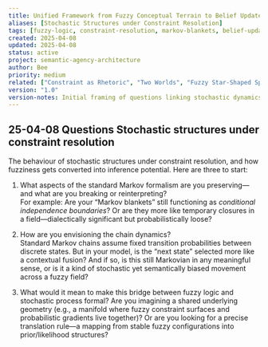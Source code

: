 ```yaml
---
title: Unified Framework from Fuzzy Conceptual Terrain to Belief Update and Back  
aliases: [Stochastic Structures under Constraint Resolution]  
tags: [fuzzy-logic, constraint-resolution, markov-blankets, belief-update, stochasticity]  
created: 2025-04-08  
updated: 2025-04-08  
status: active  
project: semantic-agency-architecture  
author: Bee  
priority: medium  
related: ["Constraint as Rhetoric", "Two Worlds", "Fuzzy Star-Shaped Spaces Notes"]  
version: "1.0"  
version-notes: Initial framing of questions linking stochastic dynamics to fuzzy semantic manifolds and belief projection. Not yet integrated into main constraint morphism stack.  
---
```

## 25-04-08 Questions Stochastic structures under constraint resolution

The behaviour of stochastic structures under constraint resolution, and how fuzziness gets converted into inference potential.
Here are three to start:
1. What aspects of the standard Markov formalism are you preserving—and what are you breaking or reinterpreting?  
    For example: Are your “Markov blankets” still functioning as _conditional independence boundaries_? Or are they more like temporary closures in a field—dialectically significant but probabilistically loose?
    
2. How are you envisioning the chain dynamics?  
    Standard Markov chains assume fixed transition probabilities between discrete states. But in your model, is the “next state” selected more like a contextual fusion? And if so, is this still Markovian in any meaningful sense, or is it a kind of stochastic yet semantically biased movement across a fuzzy field?
    
3. What would it mean to make this bridge between fuzzy logic and stochastic process formal?
    Are you imagining a shared underlying geometry (e.g., a manifold where fuzzy constraint surfaces and probabilistic gradients live together)? Or are you looking for a precise translation rule—a mapping from stable fuzzy configurations into prior/likelihood structures?

